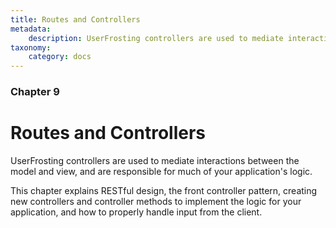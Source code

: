 ```yaml
---
title: Routes and Controllers
metadata:
    description: UserFrosting controllers are used to mediate interactions between the model and view, and are responsible for much of your application's logic.
taxonomy:
    category: docs
---
```


### Chapter 9

# Routes and Controllers

UserFrosting controllers are used to mediate interactions between the model and view, and are responsible for much of your application's logic.

This chapter explains RESTful design, the front controller pattern, creating new controllers and controller methods to implement the logic for your application, and how to properly handle input from the client.
